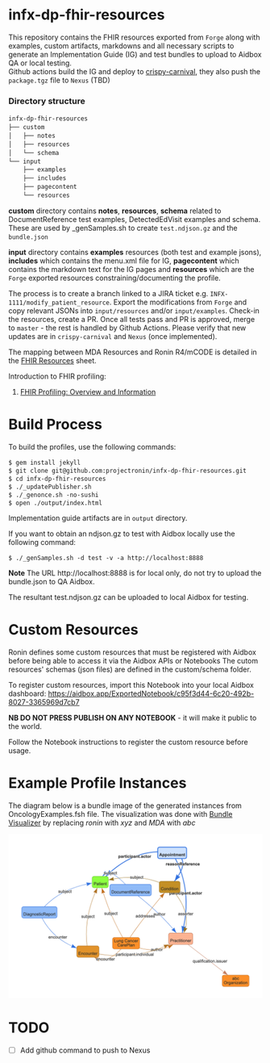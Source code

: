# infx-dp-fhir-resources  
This repository contains the FHIR resources exported from `Forge` along with examples, custom artifacts, markdowns and all necessary scripts to generate an Implementation Guide (IG) and test bundles to upload to Aidbox QA or local testing.  
Github actions build the IG and deploy to [crispy-carnival](https://crispy-carnival-61996e6e.pages.github.io/), they also push the `package.tgz` file to `Nexus` (TBD)  

### Directory structure

```bash
infx-dp-fhir-resources  
├── custom  
│   ├── notes  
│   ├── resources  
│   └── schema  
└── input  
    ├── examples  
    ├── includes  
    ├── pagecontent  
    └── resources  
```

**custom** directory contains **notes**, **resources**, **schema** related to DocumentReference test examples, DetectedEdVisit examples and schema. These are used by _genSamples.sh to create `test.ndjson.gz` and the `bundle.json`  
  
**input** directory contains **examples** resources (both test and example jsons), **includes** which contains the menu.xml file for IG, **pagecontent** which contains the markdown text for the IG pages and **resources** which are the `Forge` exported resources constraining/documenting the profile.  
  
The process is to create a branch linked to a JIRA ticket e.g. `INFX-1111/modify_patient_resource`.  Export the modifications from `Forge` and copy relevant JSONs into `input/resources` and/or `input/examples`.  Check-in the resources, create a PR.  Once all tests pass and PR is approved, merge to `master` - the rest is handled by Github Actions.  Please verify that new updates are in `crispy-carnival` and `Nexus` (once implemented).  

The mapping between MDA Resources and Ronin R4/mCODE is detailed in the [FHIR Resources](https://docs.google.com/spreadsheets/d/1qSqmaAK_GaDUUZACUQ6TI5Q9qvQ2BwvQ_KRjl10OoU0/edit?ts=60be5536#gid=0) sheet.

Introduction to FHIR profiling:
1. [FHIR Profiling: Overview and Information](https://www.youtube.com/watch?v=dku3lqIYEls)

# Build Process
To build the profiles, use the following commands:
```
$ gem install jekyll
$ git clone git@github.com:projectronin/infx-dp-fhir-resources.git
$ cd infx-dp-fhir-resources
$ ./_updatePublisher.sh
$ ./_genonce.sh -no-sushi
$ open ./output/index.html
```
Implementation guide artifacts are in `output` directory.

If you want to obtain an ndjson.gz to test with Aidbox locally use the following command:
```
$ ./_genSamples.sh -d test -v -a http://localhost:8888
```
**Note** The URL http://localhost:8888 is for local only, do not try to upload the bundle.json to QA Aidbox.

The resultant test.ndjson.gz can be uploaded to local Aidbox for testing.

# Custom Resources
Ronin defines some custom resources that must be registered with Aidbox before being able to access it via the Aidbox APIs or Notebooks
The cutom resources' schemas (json files) are defined in the custom/schema folder.

To register custom resources, import this Notebook into your local Aidbox dashboard:
https://aidbox.app/ExportedNotebook/c95f3d44-6c20-492b-8027-3365969d7cb7  
  
  
**NB DO NOT PRESS PUBLISH ON ANY NOTEBOOK** - it will make it public to the world.

Follow the Notebook instructions to register the custom resource before usage.

# Example Profile Instances
The diagram below is a bundle image of the generated instances from OncologyExamples.fsh file.
The visualization was done with [Bundle Visualizer](http://clinfhir.com/bundleVisualizer.html) by replacing *ronin* with *xyz* and *MDA* with *abc*

![Ronin Oncology Example](./input/images/RoninOncologyExample.png?raw=true "Ronin Oncology Example")

# TODO
- [ ] Add github command to push to Nexus